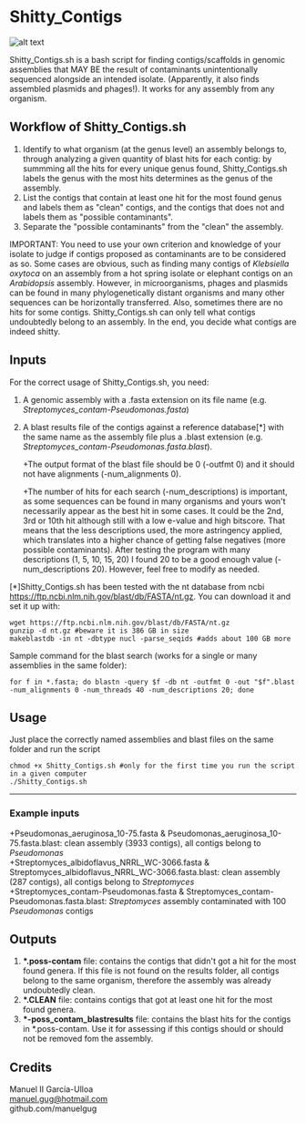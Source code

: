 # Shitty_Contigs

![alt text](https://github.com/manuelgug/Shitty_Contigs/blob/main/Shitty_Contigs_logo.png)

Shitty_Contigs.sh is a bash script for finding contigs/scaffolds in genomic assemblies that MAY BE the result of contaminants unintentionally sequenced alongside an intended isolate. (Apparently, it also finds assembled plasmids and phages!). It works for any assembly from any organism.


## Workflow of Shitty_Contigs.sh

1) Identify to what organism (at the genus level) an assembly belongs to, through analyzing a given quantity of blast hits for each contig: by summming all the hits for every unique genus found, Shitty_Contigs.sh labels the genus with the most hits determines as the genus of the assembly.
2) List the contigs that contain at least one hit for the most found genus and labels them as "clean" contigs, and the contigs that does not and labels them as "possible contaminants".
3) Separate the "possible contaminants" from the "clean" the assembly.

IMPORTANT: You need to use your own criterion and knowledge of your isolate to judge if contigs proposed as contaminants are to be considered as so. Some cases are obvious, such as finding many contigs of *Klebsiella oxytoca* on an assembly from a hot spring isolate or elephant contigs on an *Arabidopsis* assembly. However, in microorganisms, phages and plasmids can be found in many phylogenetically distant organisms and many other sequences can be horizontally transferred. Also, sometimes there are no hits for some contigs. Shitty_Contigs.sh can only tell what contigs undoubtedly belong to an assembly. In the end, you decide what contigs are indeed shitty.

## Inputs

For the correct usage of Shitty_Contigs.sh, you need:
1) A genomic assembly with a .fasta extension on its file name (e.g. *Streptomyces_contam-Pseudomonas.fasta*)
2) A blast results file of the contigs against a reference database[*] with the same name as the assembly file plus a .blast extension (e.g. *Streptomyces_contam-Pseudomonas.fasta.blast*).

   +The output format of the blast file should be 0 (-outfmt 0) and it should not have alignments (-num_alignments 0). 
   
   +The number of hits for each search (-num_descriptions) is important, as some sequences can be found in many organisms and yours won't necessarily appear as the best hit in some cases. It could be the 2nd, 3rd or 10th hit although still with a low e-value and high bitscore. That means that the less descriptions used, the more astringency applied, which translates into a higher chance of getting false negatives (more possible contaminants). After testing the program with many descriptions (1, 5, 10, 15, 20) I found 20 to be a good enough value (-num_descriptions 20). However, feel free to modify as needed.

\[*]Shitty_Contigs.sh has been tested with the nt database from ncbi https://ftp.ncbi.nlm.nih.gov/blast/db/FASTA/nt.gz. You can download it and set it up with:

    wget https://ftp.ncbi.nlm.nih.gov/blast/db/FASTA/nt.gz 
    gunzip -d nt.gz #beware it is 386 GB in size  
    makeblastdb -in nt -dbtype nucl -parse_seqids #adds about 100 GB more

Sample command for the blast search (works for a single or many assemblies in the same folder):

    for f in *.fasta; do blastn -query $f -db nt -outfmt 0 -out "$f".blast -num_alignments 0 -num_threads 40 -num_descriptions 20; done

## Usage
Just place the correctly named assemblies and blast files on the same folder and run the script 

    chmod +x Shitty_Contigs.sh #only for the first time you run the script in a given computer
    ./Shitty_Contigs.sh
****
### Example inputs

+Pseudomonas_aeruginosa_10-75.fasta & Pseudomonas_aeruginosa_10-75.fasta.blast: clean assembly (3933 contigs), all contigs belong to *Pseudomonas*  
+Streptomyces_albidoflavus_NRRL_WC-3066.fasta & Streptomyces_albidoflavus_NRRL_WC-3066.fasta.blast: clean assembly (287 contigs), all contigs belong to *Streptomyces*  
+Streptomyces_contam-Pseudomonas.fasta & Streptomyces_contam-Pseudomonas.fasta.blast: *Streptomyces* assembly contaminated with 100 *Pseudomonas* contigs

## Outputs

1) __*.poss-contam__ file: contains the contigs that didn't got a hit for the most found genera. If this file is not found on the results folder, all contigs belong to the same organism, therefore the assembly was already undoubtedly clean.
2) __*.CLEAN__ file: contains contigs that got at least one hit for the most found genera.
3) __*-poss_contam_blastresults__ file: contains the blast hits for the contigs in *.poss-contam. Use it for assessing if this contigs should or should not be removed fom the assembly.

## Credits

Manuel II García-Ulloa  
manuel.gug@hotmail.com  
github.com/manuelgug  

